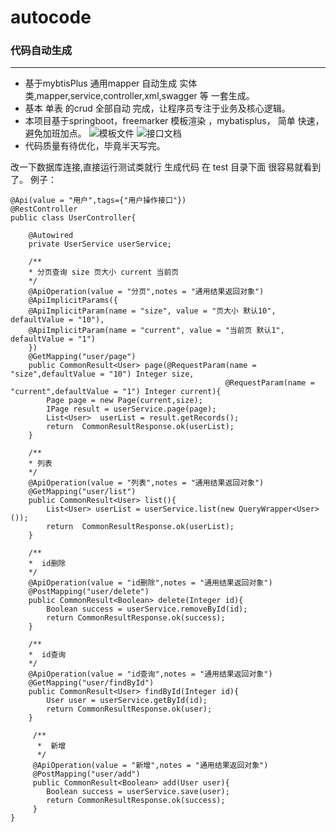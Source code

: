 # autocode
### 代码自动生成
------
* 基于mybtisPlus 通用mapper 自动生成 实体类,mapper,service,controller,xml,swagger 等 一套生成。
* 基本 单表 的crud 全部自动 完成，让程序员专注于业务及核心逻辑。
* 本项目基于springboot，freemarker 模板渲染 ，mybatisplus， 简单 快速，避免加班加点。
![模板文件](https://github.com/lyc88/autocode/blob/master/src/main/resources/static/template.png)
![接口文档](https://github.com/lyc88/autocode/blob/master/src/main/resources/static/swagger.png)
* 代码质量有待优化，毕竟半天写完。

改一下数据库连接,直接运行测试类就行 生成代码 在 test 目录下面 很容易就看到了。 例子：
```
@Api(value = "用户",tags={"用户操作接口"})
@RestController
public class UserController{

    @Autowired
    private UserService userService;

    /**
    * 分页查询 size 页大小 current 当前页
    */
    @ApiOperation(value = "分页",notes = "通用结果返回对象")
    @ApiImplicitParams({
    @ApiImplicitParam(name = "size", value = "页大小 默认10", defaultValue = "10"),
    @ApiImplicitParam(name = "current", value = "当前页 默认1", defaultValue = "1")
    })
    @GetMapping("user/page")
    public CommonResult<User> page(@RequestParam(name = "size",defaultValue = "10") Integer size,
                                                @RequestParam(name = "current",defaultValue = "1") Integer current){
        Page page = new Page(current,size);
        IPage result = userService.page(page);
        List<User>  userList = result.getRecords();
        return  CommonResultResponse.ok(userList);
    }

    /**
    * 列表
    */
    @ApiOperation(value = "列表",notes = "通用结果返回对象")
    @GetMapping("user/list")
    public CommonResult<User> list(){
        List<User> userList = userService.list(new QueryWrapper<User>());
        return  CommonResultResponse.ok(userList);
    }

    /**
    *  id删除
    */
    @ApiOperation(value = "id删除",notes = "通用结果返回对象")
    @PostMapping("user/delete")
    public CommonResult<Boolean> delete(Integer id){
        Boolean success = userService.removeById(id);
        return CommonResultResponse.ok(success);
    }

    /**
    *  id查询
    */
    @ApiOperation(value = "id查询",notes = "通用结果返回对象")
    @GetMapping("user/findById")
    public CommonResult<User> findById(Integer id){
        User user = userService.getById(id);
        return CommonResultResponse.ok(user);
    }

     /**
      *  新增
      */
     @ApiOperation(value = "新增",notes = "通用结果返回对象")
     @PostMapping("user/add")
     public CommonResult<Boolean> add(User user){
        Boolean success = userService.save(user);
        return CommonResultResponse.ok(success);
     }
}
```